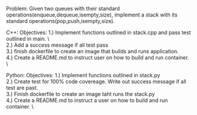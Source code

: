 Problem: 
Given two queues with their standard operations(enqueue,dequeue,isempty,size), implement a stack with its standard operations(pop,push,isempty,size). 

C++: 
Objectives:
1.) Implement functions outlined in stack.cpp and pass test outlined in main. \  
2.) Add a success message if all test pass\
3.) finish dockerfile to create an image that builds and runs application.\
4.) Create a README.md to instruct user on how to build and run container. \

Python:
Objectives: 
1.) Implement functions outlined in stack.py \
2.) Create test for 100% code covereage. Write out success message if all test are past. \
3.) Finish dockerfile to create an image taht runs the stack.py\
4.) Create a README.md to instruct a user on how to build and run container. \
